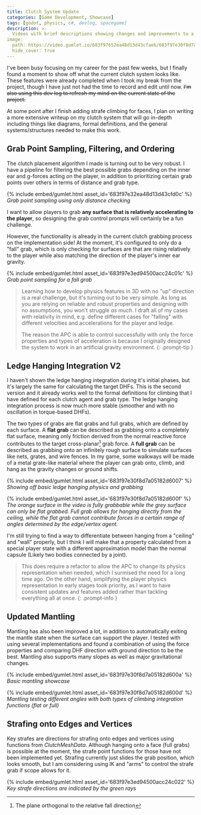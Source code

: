 ```yaml
---
title: Clutch System Update
categories: [Game Development, Showcase]
tags: [godot, physics, c#, devlog, spacegame]
description: >-
  Videos with brief descriptions showing changes and improvements to a custom clutch system.
image:
  path: https://video.gumlet.io/683f97652ea48d13d43cfaeb/683f97e30f8d7a05182d600f/thumbnail-1-0.png?v=1748998893732
  hide_cover: true
---
```


I've been busy focusing on my career for the past few weeks, but I finally found a moment to show off what the current clutch system looks like. These features were already completed when I took my break from the project, though I have just not had the time to record and edit until now. ~~I'm also using this dev log to refresh my mind on the current state of the project.~~

At some point after I finish adding strafe climbing for faces, I plan on writing a more extensive writeup on my clutch system that will go in-depth including things like diagrams, formal definitions, and the general systems/structures needed to make this work.

## Grab Point Sampling, Filtering, and Ordering

The clutch placement algorithm I made is turning out to be very robust. I have a pipeline for filtering the best possible grabs depending on the inner ear and g-forces acting on the player, in addition to prioritizing certain grab points over others in terms of distance and grab type.

{% include embed/gumlet.html asset_id='683f97e32ea48d13d43cfd0c' %}
_Grab point sampling using only distance checking_

I want to allow players to grab __any surface that is relatively accelerating to the player__, so designing the grab control prompts will certainly be a fun challenge.

However, the functionality is already in the current clutch grabbing process on the implementation side! At the moment, it's configured to only do a "fall" grab, which is only checking for surfaces are that are rising relatively to the player while also matching the direction of the player's inner ear gravity.

{% include embed/gumlet.html asset_id='683f97e3ed94500acc24c01c' %}
_Grab point sampling for a fall grab_

> Learning how to develop physics features in 3D with no "up" direction is a real challenge, but it's turning out to be very simple. As long as you are relying on reliable and robust properties and designing with no assumptions, you won't struggle *as much*. I draft all of my cases with relativity in mind, e.g. define different cases for "falling" with different velocities and accelerations for the player and ledge.
> 
> The reason the APC is able to control successfully with only the force properties and types of acceleration is because I originally designed the system to work in an artificial gravity environment.
{: .prompt-tip }

## Ledge Hanging Integration V2

I haven't shown the ledge hanging integration during it's initial phases, but it's largely the same for calculating the target DHFs. This is the second version and it already works well to the formal definitions for climbing that I have defined for each clutch agent and grab type. The ledge hanging integration process is now much more stable (smoother and with no oscillation in torque-based DHFs).

The two types of grabs are flat grabs and full grabs, which are defined by each surface.
A **flat grab** can be described as grabbing onto a completely flat surface, meaning only friction derived from the normal reactive force contributes to the target cross-planar[^cross-planar] grab force.
A **full grab** can be described as grabbing onto an infinitely rough surface to simulate surfaces like nets, grates, and wire fences. In my game, some walkways will be made of a metal grate-like material where the player can grab onto, climb, and hang as the gravity changes or ground shifts.

{% include embed/gumlet.html asset_id='683f97e30f8d7a05182d6007' %}
_Showing off basic ledge hanging physics and grabbing_

{% include embed/gumlet.html asset_id='683f97e30f8d7a05182d600f' %}
_The orange surface in the video is fully grabbable while the grey surface can only be flat grabbed. Full grab allows for hanging directly from the ceiling, while the flat grab cannot contribute forces in a certain range of angles determined by the edge/vertex agent._

I'm still trying to find a way to differentiate between hanging from a "ceiling" and "wall" properly, but I think I will make that a property calculated from a special player state with a different approximation model than the normal capsule (Likely two bodies connected by a joint).

> This does require a refactor to allow the APC to change its physics representation when needed, which I surmised the need for a long time ago. On the other hand, simplifying the player physics representation in early stages took priority, as I want to have consistent updates and features added rather than tackling everything all at once.
{: .prompt-info }

## Updated Mantling

Mantling has also been improved a lot, in addition to automatically exiting the mantle state when the surface can support the player. I tested with using several implementations and found a combination of using the force properties and comparing DHF direction with ground direction to be the best. Mantling also supports many slopes as well as major gravitational changes.

{% include embed/gumlet.html asset_id='683f97e30f8d7a05182d600a' %}
_Basic mantling showcase_

{% include embed/gumlet.html asset_id='683f97e30f8d7a05182d600d' %}
_Mantling testing different angles with both types of climbing integration functions (flat or full)_

## Strafing onto Edges and Vertices

Key strafes are directions for strafing onto edges and vertices using functions from *ClutchMeshData*. Although hanging onto a face (full grabs) is possible at the moment, the strafe point functions for those have not been implemented yet.
Strafing currently just slides the grab position, which looks smooth, but I am considering using IK and "arms" to control the strafe grab if scope allows for it.

{% include embed/gumlet.html asset_id='683f97e3ed94500acc24c022' %}
_Key strafe directions are indicated by the green rays_

[^cross-planar]: The plane orthogonal to the relative fall direction
